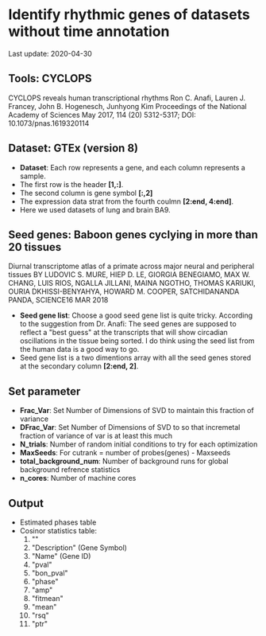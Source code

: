# Identify rhythmic genes of datasets without time annotation

Last update: 2020-04-30

## Tools: CYCLOPS
CYCLOPS reveals human transcriptional rhythms Ron C. Anafi, Lauren J. Francey, John B. Hogenesch, Junhyong Kim Proceedings of the National Academy of Sciences May 2017, 114 (20) 5312-5317; DOI: 10.1073/pnas.1619320114

## Dataset: GTEx (version 8)
* **Dataset**: Each row represents a gene, and each column represents a sample. 
* The first row is the header **[1,:]**. 
* The second column is gene symbol **[:,2]** 
* The expression data strat from the fourth coulmn **[2:end, 4:end]**. 
* Here we used datasets of lung and brain BA9.

## Seed genes: Baboon genes cyclying in more than 20 tissues
Diurnal transcriptome atlas of a primate across major neural and peripheral tissues
BY LUDOVIC S. MURE, HIEP D. LE, GIORGIA BENEGIAMO, MAX W. CHANG, LUIS RIOS, NGALLA JILLANI, MAINA NGOTHO, THOMAS KARIUKI, OURIA DKHISSI-BENYAHYA, HOWARD M. COOPER, SATCHIDANANDA PANDA, SCIENCE16 MAR 2018

* **Seed gene list**: Choose a good seed gene list is quite tricky. According to the suggestion from Dr. Anafi: The seed genes are supposed to reflect a "best guess" at the transcripts that will show circadian oscillations in the tissue being sorted. I do think using the seed list from the human data is a good way to go. 
* Seed gene list is a two dimentions array with all the seed genes stored at the secondary column **[2:end, 2]**. 
## Set parameter
* **Frac_Var**: Set Number of Dimensions of SVD to maintain this fraction of variance
* **DFrac_Var**: Set Number of Dimensions of SVD to so that incremetal fraction of variance of var is at least this much
* **N_trials**: Number of random initial conditions to try for each optimization
* **MaxSeeds**: For cutrank = number of probes(genes) - Maxseeds
* **total_background_num**: Number of background runs for global background refrence statistics
* **n_cores**: Number of machine cores

## Output
* Estimated phases table
* Cosinor statistics table: 
  1.  ""            
  2. "Description" (Gene Symbol)
  3. "Name"       (Gene ID)
  4. "pval"       
  5. "bon_pval"   
  6. "phase"      
  7. "amp"        
  8. "fitmean"    
  9. "mean"       
  10. "rsq"        
  11. "ptr"
